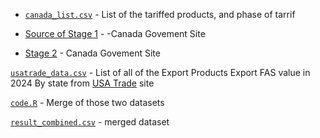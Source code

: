 
- [`canada_list.csv`](https://github.com/shprintsin/submission_trade_economy/blob/main/canada/canada_list.csv "canada_list.csv") - List of the tariffed products, and phase of tarrif

-	 [Source of Stage 1](https://www.canada.ca/en/department-finance/news/2025/03/list-of-products-from-the-united-states-subject-to-25-per-cent-tariffs-effective-march-4-2025.html) -  -Canada Govement Site
	
-	 [Stage 2](https://www.canada.ca/en/department-finance/programs/consultations/2025/notice-intent-impose-countermeasures-response-united-states-tariffs-on-canadian-goods.html) -  Canada Govement Site


[`usatrade_data.csv`](https://github.com/shprintsin/submission_trade_economy/blob/main/canada/usatrade_data.csv "usatrade_data.csv") - List of all of the Export Products Export FAS value in 2024 By state from [USA Trade](https://usatrade.census.gov/) site
	
[`code.R`](https://github.com/shprintsin/submission_trade_economy/blob/main/canada/code.R "code.R") - Merge of those two datasets

[`result_combined.csv`](https://github.com/shprintsin/submission_trade_economy/blob/main/canada/result_combined.csv "result_combined.csv") - merged dataset

